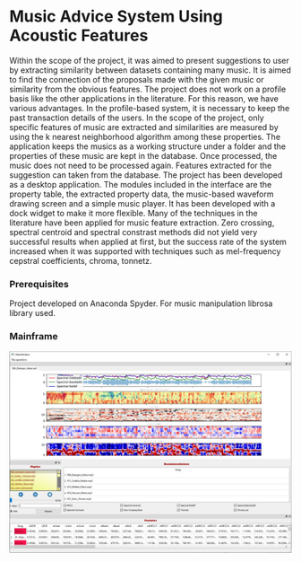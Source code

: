 # Music Advice System Using Acoustic Features
Within the scope of the project, it was aimed to present suggestions to user by
extracting similarity between datasets containing many music. It is aimed to find the
connection of the proposals made with the given music or similarity from the obvious
features. The project does not work on a profile basis like the other applications in the
literature. For this reason, we have various advantages. In the profile-based system, it
is necessary to keep the past transaction details of the users. In the scope of the project,
only specific features of music are extracted and similarities are measured by using the
k nearest neighborhood algorithm among these properties. The application keeps the
musics as a working structure under a folder and the properties of these music are
kept in the database. Once processed, the music does not need to be processed again.
Features extracted for the suggestion can taken from the database. The project has
been developed as a desktop application. The modules included in the interface are
the property table, the extracted property data, the music-based waveform drawing
screen and a simple music player. It has been developed with a dock widget to make
it more flexible. Many of the techniques in the literature have been applied for music
feature extraction. Zero crossing, spectral centroid and spectral constrast methods
did not yield very successful results when applied at first, but the success rate of
the system increased when it was supported with techniques such as mel-frequency
cepstral coefficients, chroma, tonnetz.

### Prerequisites
Project developed on Anaconda Spyder. For music manipulation librosa library used.

### Mainframe
![Mainframe](GUI/Mainframe2.JPG?raw=true "Mainframe")
